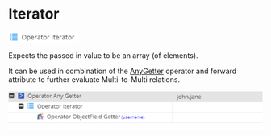 # Iterator

![Symbol](../../../img/gridconfig/operator_iterator_symbol.png)

Expects the passed in value to be an array (of elements).

It can be used in combination of the [AnyGetter](../Extractors/AnyGetter.md) operator and forward attribute 
to further evaluate Multi-to-Multi relations.

![Sample](../../../img/gridconfig/operator_iterator_sample.png)



